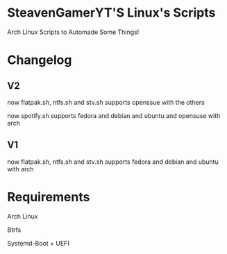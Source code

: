 # SteavenGamerYT'S Linux's Scripts
Arch Linux Scripts to Automade Some Things! 
 

# Changelog


## V2


now flatpak.sh, ntfs.sh and stv.sh supports openssue with the others


now spotify.sh supports fedora and debian and ubuntu and opensuse with arch


## V1


now flatpak.sh, ntfs.sh and stv.sh supports fedora and debian and ubuntu with arch 


# Requirements
Arch Linux

Btrfs

Systemd-Boot + UEFI
